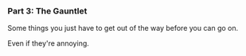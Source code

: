 ### Part 3: The Gauntlet

Some things you just have to get out of the way before you can go on.

Even if they're annoying.
